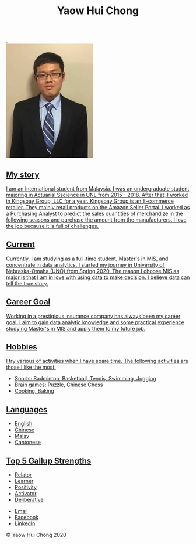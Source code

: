 <header>
<h1>Yaow Hui Chong</h1>
</header>
<main class = "body">
.<div class = "align">
<div class = "picture">
<img src="Activity 2/image.png" alt="Yaow Hui Chong" class="img">	
</div>
<p><a href="Activity 2/resume.pdf" </a></p>	
<h2>My story</h2>
<p>I am an International student from Malaysia. I was an undergraduate student majoring in Actuarial Sscience in UNL from 2015 - 2018. After that, I worked in Kingsbay Group, LLC for a year. Kingsbay Group is an E-commerce
 retailer. They mainly retail products on the Amazon Seller Portal. I worked as a Purchasing Analyst to predict the sales quantities of merchandize in the following seasons and purchase the amount from the manufacturers. I love the job because it is full of 
challenges. </p>

<h2>Current</h2>
<p>Currently, I am studying as a full-time student, Master's in MIS, and concentrate in data analytics. I started my journey in University of Nebraska-Omaha (UNO) from Spring 2020. The reason I choose MIS as major is that I am in love with using 
data to make decision. I believe data can tell the true story. </p>   

<h2>Career Goal</h2>
<p>Working in a prestigious insurance company has always been my career goal. I aim to gain data analytic knowledge and some practical experience studying Master's in MIS and apply them to my future job.</p>

<h2>Hobbies</h2>
<p>I try various of activities when I have spare time. The following activities are those I like the most: </p>
	<ul class="Unorder">
		<li>Sports: Badminton, Basketball, Tennis, Swimming, Jogging</li>
		<li>Brain games: Puzzle, Chinese Chess</li>
		<li>Cooking, Baking</li> 
	</ul>

<h2>Languages</h2>
	<ul class ="Unorder">
		<li> English </li>
		<li> Chinese </li>
		<li> Malay </li>
		<li> Cantonese </li>
	</ul>
<h2>Top 5 Gallup Strengths</h2>
	<ul class ="Unorder">
		<li> Relator </li>
		<li> Learner </li>
		<li> Positivity </li>
		<li> Activator </li>
		<li> Deliberative </li>
	</ul>
</div>
</main>


<footer>
	<ul>
		<li><a href="mailto:ychong@unomaha.com">Email</a></li>
              	<li><a href="https://www.facebook.com/chong.terry.31">Facebook</a></li>
                <li><a href="https://www.linkedin.com/in/yaow-hui-chong/">LinkedIn</a></li>	
	</ul>
	<p>&copy; Yaow Hui Chong 2020 </p>
</footer>
</body>
